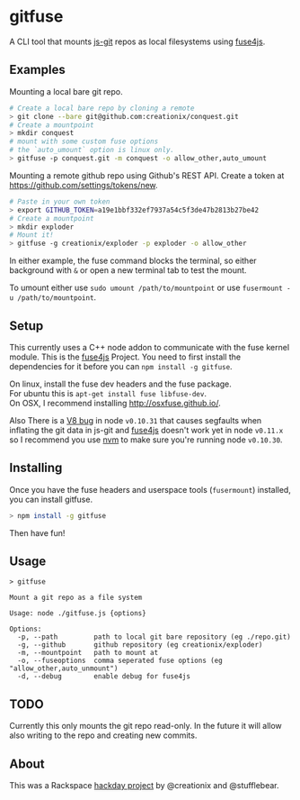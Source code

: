 gitfuse
=======

A CLI tool that mounts [js-git][] repos as local filesystems using [fuse4js][].

## Examples

Mounting a local bare git repo.

```sh
# Create a local bare repo by cloning a remote
> git clone --bare git@github.com:creationix/conquest.git
# Create a mountpoint
> mkdir conquest
# mount with some custom fuse options
# the `auto_umount` option is linux only.
> gitfuse -p conquest.git -m conquest -o allow_other,auto_umount
```

Mounting a remote github repo using Github's REST API.  Create a token at <https://github.com/settings/tokens/new>.

```sh
# Paste in your own token
> export GITHUB_TOKEN=a19e1bbf332ef7937a54c5f3de47b2813b27be42
# Create a mountpoint
> mkdir exploder
# Mount it!
> gitfuse -g creationix/exploder -p exploder -o allow_other
```

In either example, the fuse command blocks the terminal, so either background with `&` or open a new terminal tab to test the mount.

To umount either use `sudo umount /path/to/mountpoint` or use `fusermount -u /path/to/mountpoint`.

## Setup

This currently uses a C++ node addon to communicate with the fuse kernel module.  This is the [fuse4js][] Project.
You need to first install the dependencies for it before you can `npm install -g gitfuse`.

On linux, install the fuse dev headers and the fuse package.  
For ubuntu this is `apt-get install fuse libfuse-dev`.  
On OSX, I recommend installing <http://osxfuse.github.io/>.

Also There is a [V8 bug][] in node `v0.10.31` that causes segfaults when inflating the git data in js-git and [fuse4js][] doesn't work yet in node `v0.11.x` so I recommend you use [nvm][] to make sure you're running node `v0.10.30`.

## Installing

Once you have the fuse headers and userspace tools (`fusermount`) installed, you can install gitfuse.

```sh
> npm install -g gitfuse
```

Then have fun!

## Usage

```
> gitfuse

Mount a git repo as a file system

Usage: node ./gitfuse.js {options}

Options:
  -p, --path         path to local git bare repository (eg ./repo.git)                                                                                
  -g, --github       github repository (eg creationix/exploder)                                                                                       
  -m, --mountpoint   path to mount at                                                                                                                 
  -o, --fuseoptions  comma seperated fuse options (eg "allow_other,auto_unmount")                                                                     
  -d, --debug        enable debug for fuse4js                                                                                                         
```

## TODO

Currently this only mounts the git repo read-only.  In the future it will allow also writing to the repo and creating new commits.

## About

This was a Rackspace [hackday project][] by @creationix and @stufflebear.

[js-git]: https://github.com/creationix/js-git
[fuse4js]: https://github.com/bcle/fuse4js
[V8 bug]: https://github.com/joyent/node/pull/8224
[nvm]: https://github.com/creationix/nvm.git
[hackday project]: http://prezi.com/tmd0ycju3lui/gitfuse-overnight/

